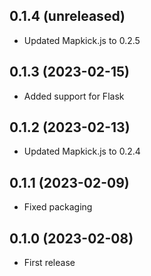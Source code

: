 ## 0.1.4 (unreleased)

- Updated Mapkick.js to 0.2.5

## 0.1.3 (2023-02-15)

- Added support for Flask

## 0.1.2 (2023-02-13)

- Updated Mapkick.js to 0.2.4

## 0.1.1 (2023-02-09)

- Fixed packaging

## 0.1.0 (2023-02-08)

- First release
